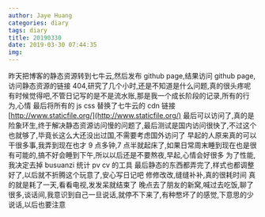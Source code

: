 ```yaml
---
author: Jaye Huang
categories: diary
tags: diary
title: 20190330
date: 2019-03-30 07:44:35
img:
---
```


昨天把博客的静态资源转到七牛云,然后发布 github page,结果访问 github page,访问静态资源的链接 404,研究了几个小时,还是不知道是什么问题,真的很头疼呢
有时候觉得吧,不管日记写的是不是流水账,那是我一个成长阶段的记录,所有的行为,心情
最后将所有的 js css 替换了七牛云的 cdn 链接 [http://www.staticfile.org/](http://www.staticfile.org/) 最后可以访问了,真的是险象环生,终于解决静态资源访问慢的问题了,最后测试是国内访问很快了,不过这个也就够了,毕竟长这么大还没出过国,不需要考虑国外访问了
早起的人原来真的可以干很多事,我弄到现在也才 9 点多钟,7 点半就起床了,如果日常周末睡到现在也是很有可能的,搞不好会睡到下午,所以以后还是不要熬夜,早起,心情会好很多
为了性能,我决定去掉 busuanzi 统计 pv cv 的工具 最后静态的东西都弄完了,样式也都调整好了,以后就不折腾这个玩意了,安心写日记吧
修修改改,缝缝补补,真的很耗时间
真的就是耗了一天,看看电视,发发呆就结束了
晚点去了朋友的新窝,喊过去吃饭,聊了很多,谈话间,我意识到自己一旦说话,就停不下来了,有种憋坏了的感觉,下意思的少说话,以后也要注意
